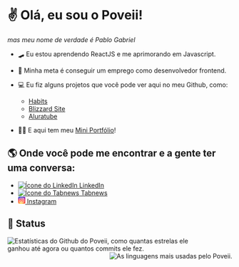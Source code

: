 # ✌️ Olá, eu sou o Poveii!
*mas meu nome de verdade é Pablo Gabriel*

- 🛹 Eu estou aprendendo ReactJS e me aprimorando em Javascript.

- 🎯 Minha meta é conseguir um emprego como desenvolvedor frontend.

- 💻 Eu fiz alguns projetos que você pode ver aqui no meu Github, como:
  * <a href="https://github.com/Poveii/habits" target="_blank" rel="noreferrer noopener">Habits</a>
  * <a href="https://github.com/Poveii/blizzard-site" target="_blank" rel="noreferrer noopener">Blizzard Site</a>
  * <a href="https://github.com/Poveii/aluratube" target="_blank" rel="noreferrer noopener">Aluratube</a>

- 👨‍💻 <span>E aqui tem meu <a href="https://poveii.github.io/mini-portfolio/" target="_blank" rel="noreferrer noopener">Mini Portfólio</a>!</span>

## 🌎 Onde você pode me encontrar e a gente ter uma conversa:

- <a href="https://www.linkedin.com/in/poveii/" target="_blank" rel="noreferrer noopener">
    <img src="https://cdn.jsdelivr.net/gh/devicons/devicon/icons/linkedin/linkedin-original.svg" alt="Ícone do LinkedIn" style="width: 16px; height: 16px" /> 
    LinkedIn
  </a>

- <a href="https://www.tabnews.com.br/Poveii/" target="_blank" rel="noreferrer noopener">
    <img src="https://raw.githubusercontent.com/agjunior/tabnews-browser/e82fc22ed31e897730ca15aca709e01de7e8edb9/images/logo.svg" alt="Ícone do Tabnews" style="width: 14px; height: 14px" /> 
    Tabnews
  </a>
  
- <a href="https://www.instagram.com/poveiii/" target="_blank" rel="noreferrer noopener">
    <img src="https://raw.githubusercontent.com/edent/SuperTinyIcons/master/images/svg/instagram.svg" alt="Ícone do Instagram" style="width: 16px; height: 16px" />
    Instagram
  </a>

## 📃 Status

<img align="left" src="https://github-readme-stats-git-masterrstaa-rickstaa.vercel.app/api?username=poveii&theme=swift&show_icons=true" alt="Estatísticas do Github do Poveii, como quantas estrelas ele ganhou até agora ou quantos commits ele fez." style="width: 420px;"/>
    
<a href="https://github.com/poveii/github-readme-stats" target="_blank" rel="noreferrer noopener">
  <img align="right" src="https://github-readme-stats-git-masterrstaa-rickstaa.vercel.app/api/top-langs/?username=poveii&layout=compact&theme=swift" alt="As linguagens mais usadas pelo Poveii." />
</a>

